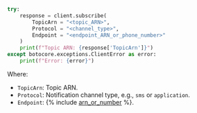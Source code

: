 ```python
try:
    response = client.subscribe(
        TopicArn = "<topic_ARN>",
        Protocol = "<channel_type>",
        Endpoint = "<endpoint_ARN_or_phone_number>"
    )
    print(f"Topic ARN: {response['TopicArn']}")
except botocore.exceptions.ClientError as error:
    print(f"Error: {error}")
```

Where:

* `TopicArn`: Topic ARN.
* `Protocol`: Notification channel type, e.g., `sms` or `application`.
* `Endpoint`: {% include [arn_or_number](arn_or_number.md) %}.